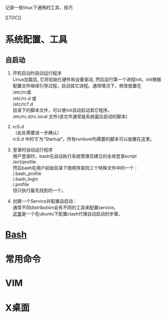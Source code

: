 记录一些linux下通用的工具，技巧

[[_TOC_]]

# 系统配置、工具

## 自启动

1. 开机启动时自动运行程序  
Linux加载后, 它将初始化硬件和设备驱动, 然后运行第一个进程init。init根据配置文件继续引导过程，启动其它进程。通常情况下，修改放置在  
/etc/rc或  
/etc/rc.d 或  
/etc/rc?.d  
目录下的脚本文件，可以使init自动启动其它程序。  
/etc/rc.d/rc.local 文件(该文件通常是系统最后启动的脚本)

2. rcS.d  
（此处需要进一步确认）  
rcS.d 中的‘S’为“Startup”，所有runlevel均需要的脚本可以放置在这里。

3. 登录时自动运行程序  
用户登录时，bash先自动执行系统管理员建立的全局登录script  
/ect/profile  
然后bash在用户起始目录下按顺序查找三个特殊文件中的一个：  
/.bash_profile  
/.bash_login  
/.profile  
但只执行最先找到的一个。

4. 创建一个Service并配置自启动：  
通常不同distribution会有不同的工具来配置service。  
[这里](../ubuntu/clash.md)是一个在ubuntu下配置clash代理自动启动的步骤。

# [Bash](bash/index)


# 常用命令

# VIM

# X桌面
